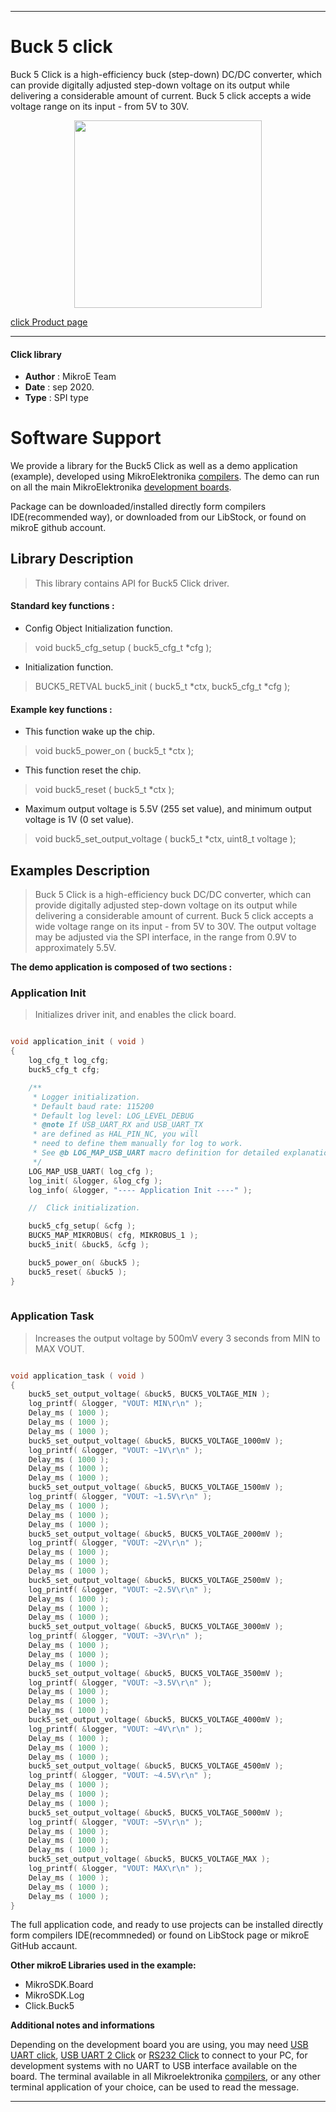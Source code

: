 
---
# Buck 5 click

Buck 5 Click is a high-efficiency buck (step-down) DC/DC converter, which can provide digitally adjusted step-down voltage on its output while delivering a considerable amount of current. Buck 5 click accepts a wide voltage range on its input - from 5V to 30V. 

<p align="center">
  <img src="https://download.mikroe.com/images/click_for_ide/buck5_click.png" height=300px>
</p>

[click Product page](https://www.mikroe.com/buck-5-click)

---


#### Click library 

- **Author**        : MikroE Team
- **Date**          : sep 2020.
- **Type**          : SPI type


# Software Support

We provide a library for the Buck5 Click 
as well as a demo application (example), developed using MikroElektronika 
[compilers](https://shop.mikroe.com/compilers). 
The demo can run on all the main MikroElektronika [development boards](https://shop.mikroe.com/development-boards).

Package can be downloaded/installed directly form compilers IDE(recommended way), or downloaded from our LibStock, or found on mikroE github account. 

## Library Description

> This library contains API for Buck5 Click driver.

#### Standard key functions :

- Config Object Initialization function.
> void buck5_cfg_setup ( buck5_cfg_t *cfg ); 
 
- Initialization function.
> BUCK5_RETVAL buck5_init ( buck5_t *ctx, buck5_cfg_t *cfg );


#### Example key functions :

- This function wake up the chip.
> void buck5_power_on ( buck5_t *ctx );
 
- This function reset the chip.
> void buck5_reset ( buck5_t *ctx );

- Maximum output voltage is 5.5V (255 set value), and minimum output voltage is 1V (0 set value).
> void buck5_set_output_voltage ( buck5_t *ctx, uint8_t voltage );

## Examples Description

> Buck 5 Click is a high-efficiency buck DC/DC converter, which can provide digitally 
> adjusted step-down voltage on its output while delivering a considerable amount of current. 
> Buck 5 click accepts a wide voltage range on its input - from 5V to 30V. The output voltage 
> may be adjusted via the SPI interface, in the range from 0.9V to approximately 5.5V.

**The demo application is composed of two sections :**

### Application Init 

> Initializes driver init, and enables the click board.

```c

void application_init ( void )
{
    log_cfg_t log_cfg;
    buck5_cfg_t cfg;

    /** 
     * Logger initialization.
     * Default baud rate: 115200
     * Default log level: LOG_LEVEL_DEBUG
     * @note If USB_UART_RX and USB_UART_TX 
     * are defined as HAL_PIN_NC, you will 
     * need to define them manually for log to work. 
     * See @b LOG_MAP_USB_UART macro definition for detailed explanation.
     */
    LOG_MAP_USB_UART( log_cfg );
    log_init( &logger, &log_cfg );
    log_info( &logger, "---- Application Init ----" );

    //  Click initialization.

    buck5_cfg_setup( &cfg );
    BUCK5_MAP_MIKROBUS( cfg, MIKROBUS_1 );
    buck5_init( &buck5, &cfg );

    buck5_power_on( &buck5 );
    buck5_reset( &buck5 );
}
  
```

### Application Task

> Increases the output voltage by 500mV every 3 seconds from MIN to MAX VOUT.

```c

void application_task ( void )
{
    buck5_set_output_voltage( &buck5, BUCK5_VOLTAGE_MIN );
    log_printf( &logger, "VOUT: MIN\r\n" );
    Delay_ms ( 1000 );
    Delay_ms ( 1000 );
    Delay_ms ( 1000 );
    buck5_set_output_voltage( &buck5, BUCK5_VOLTAGE_1000mV );
    log_printf( &logger, "VOUT: ~1V\r\n" );
    Delay_ms ( 1000 );
    Delay_ms ( 1000 );
    Delay_ms ( 1000 );
    buck5_set_output_voltage( &buck5, BUCK5_VOLTAGE_1500mV );
    log_printf( &logger, "VOUT: ~1.5V\r\n" );
    Delay_ms ( 1000 );
    Delay_ms ( 1000 );
    Delay_ms ( 1000 );
    buck5_set_output_voltage( &buck5, BUCK5_VOLTAGE_2000mV );
    log_printf( &logger, "VOUT: ~2V\r\n" );
    Delay_ms ( 1000 );
    Delay_ms ( 1000 );
    Delay_ms ( 1000 );
    buck5_set_output_voltage( &buck5, BUCK5_VOLTAGE_2500mV );
    log_printf( &logger, "VOUT: ~2.5V\r\n" );
    Delay_ms ( 1000 );
    Delay_ms ( 1000 );
    Delay_ms ( 1000 );
    buck5_set_output_voltage( &buck5, BUCK5_VOLTAGE_3000mV );
    log_printf( &logger, "VOUT: ~3V\r\n" );
    Delay_ms ( 1000 );
    Delay_ms ( 1000 );
    Delay_ms ( 1000 );
    buck5_set_output_voltage( &buck5, BUCK5_VOLTAGE_3500mV );
    log_printf( &logger, "VOUT: ~3.5V\r\n" );
    Delay_ms ( 1000 );
    Delay_ms ( 1000 );
    Delay_ms ( 1000 );
    buck5_set_output_voltage( &buck5, BUCK5_VOLTAGE_4000mV );
    log_printf( &logger, "VOUT: ~4V\r\n" );
    Delay_ms ( 1000 );
    Delay_ms ( 1000 );
    Delay_ms ( 1000 );
    buck5_set_output_voltage( &buck5, BUCK5_VOLTAGE_4500mV );
    log_printf( &logger, "VOUT: ~4.5V\r\n" );
    Delay_ms ( 1000 );
    Delay_ms ( 1000 );
    Delay_ms ( 1000 );
    buck5_set_output_voltage( &buck5, BUCK5_VOLTAGE_5000mV );
    log_printf( &logger, "VOUT: ~5V\r\n" );
    Delay_ms ( 1000 );
    Delay_ms ( 1000 );
    Delay_ms ( 1000 );
    buck5_set_output_voltage( &buck5, BUCK5_VOLTAGE_MAX );
    log_printf( &logger, "VOUT: MAX\r\n" );
    Delay_ms ( 1000 );
    Delay_ms ( 1000 );
    Delay_ms ( 1000 );
}  

```

The full application code, and ready to use projects can be  installed directly form compilers IDE(recommneded) or found on LibStock page or mikroE GitHub accaunt.

**Other mikroE Libraries used in the example:** 

- MikroSDK.Board
- MikroSDK.Log
- Click.Buck5

**Additional notes and informations**

Depending on the development board you are using, you may need 
[USB UART click](https://shop.mikroe.com/usb-uart-click), 
[USB UART 2 Click](https://shop.mikroe.com/usb-uart-2-click) or 
[RS232 Click](https://shop.mikroe.com/rs232-click) to connect to your PC, for 
development systems with no UART to USB interface available on the board. The 
terminal available in all Mikroelektronika 
[compilers](https://shop.mikroe.com/compilers), or any other terminal application 
of your choice, can be used to read the message.



---
